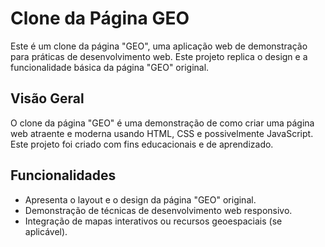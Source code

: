 # Clone da Página GEO

Este é um clone da página "GEO", uma aplicação web de demonstração para práticas de desenvolvimento web. Este projeto replica o design e a funcionalidade básica da página "GEO" original.

## Visão Geral

O clone da página "GEO" é uma demonstração de como criar uma página web atraente e moderna usando HTML, CSS e possivelmente JavaScript. Este projeto foi criado com fins educacionais e de aprendizado.

## Funcionalidades

- Apresenta o layout e o design da página "GEO" original.
- Demonstração de técnicas de desenvolvimento web responsivo.
- Integração de mapas interativos ou recursos geoespaciais (se aplicável).


